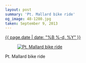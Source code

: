 ```yaml
---
layout: post
summary: 'Pt. Mallard bike ride'
og_image: 48-1280.jpg
taken: September 9, 2013
---
```


<div class="post">
 <time>
  <a href="/48">
   {{ page.date | date: "%B %-d, %Y" }}
  </a>
 </time>
 <a href="/48">
  <figure data-taken="9/9/2013">
   <img alt="Pt. Mallard bike ride" sizes="(min-width: 700px) 50vw, calc(100vw - 2rem)" src="{{ site.assets_url }}/48-640.jpg" srcset="{{ site.assets_url }}/48-1280.jpg 1280w, {{ site.assets_url }}/48-960.jpg 960w, {{ site.assets_url }}/48-640.jpg 640w, {{ site.assets_url }}/48-320.jpg 320w"/>
  </figure>
 </a>
 <span>
  Pt. Mallard bike ride
 </span>
</div>
